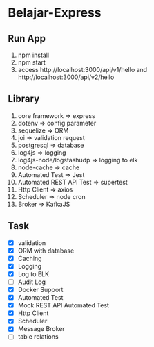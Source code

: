 # Belajar-Express

## Run App

1. npm install
2. npm start
3. access http://localhost:3000/api/v1/hello and http://localhost:3000/api/v2/hello

## Library

1. core framework => express
2. dotenv => config parameter
3. sequelize => ORM
4. joi => validation request
5. postgresql => database
6. log4js => logging
7. log4js-node/logstashudp => logging to elk
8. node-cache => cache
9. Automated Test => Jest
10. Automated REST API Test => supertest
11. Http Client => axios
12. Scheduler => node cron
13. Broker => KafkaJS

## Task

-   [x] validation
-   [x] ORM with database
-   [x] Caching
-   [x] Logging
-   [x] Log to ELK
-   [ ] Audit Log
-   [x] Docker Support
-   [x] Automated Test
-   [x] Mock REST API Automated Test
-   [x] Http Client
-   [x] Scheduler
-   [x] Message Broker
-   [ ] table relations
